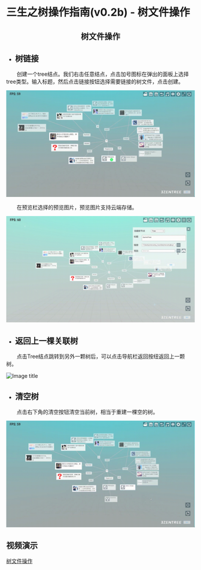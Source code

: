 # 三生之树操作指南(v0.2b) - 树文件操作

## <div align="center">树文件操作</div>

* ## 树链接
&emsp;&emsp;创建一个tree结点。我们右击任意结点，点击加号图标在弹出的面板上选择tree类型。输入标题，然后点击链接按钮选择需要链接的树文件，点击创建。

![Image title](images/TreeFileOperation/TreeChaining.gif)

&emsp;&emsp;在预览栏选择的预览图片，预览图片支持云端存储。

![Image title](images/TreeFileOperation/UploadPictures.gif)

* ## 返回上一棵关联树
&emsp;&emsp;点击Tree结点跳转到另外一颗树后，可以点击导航栏返回按纽返回上一颗树。

![Image title](images/TreeFileOperation/ReturnLastTree.gif)

* ## 清空树
&emsp;&emsp;点击右下角的清空按钮清空当前树，相当于重建一棵空的树。

![Image title](images/TreeFileOperation/ClearTree.gif)
## 视频演示
<a href="https://www.bilibili.com/video/BV1bX4y1s73Y/?spm_id_from=333.788.recommend_more_video.2&vd_source=889ee3ee3ea16ab369623903dfaa87f4" target="_blank">树文件操作</a>

